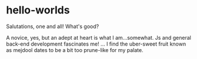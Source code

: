 # hello-worlds

Salutations, one and all! What's good?


A novice, yes, but an adept at heart is what I am...somewhat. Js and general back-end development fascinates me!
...
I find the uber-sweet fruit known as mejdool dates to be a bit too prune-like for my palate. 
